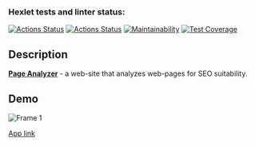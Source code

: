 ### Hexlet tests and linter status:
[![Actions Status](https://github.com/DariaPolubenko/java-project-72/actions/workflows/hexlet-check.yml/badge.svg)](https://github.com/DariaPolubenko/java-project-72/actions)
[![Actions Status](https://github.com/DariaPolubenko/java-project-72/actions/workflows/main.yml/badge.svg)](https://github.com/DariaPolubenko/java-project-72/actions)
[![Maintainability](https://api.codeclimate.com/v1/badges/edfa458f86eb84988561/maintainability)](https://codeclimate.com/github/DariaPolubenko/java-project-72/maintainability)
[![Test Coverage](https://api.codeclimate.com/v1/badges/edfa458f86eb84988561/test_coverage)](https://codeclimate.com/github/DariaPolubenko/java-project-72/test_coverage)

 ## Description
**[Page Analyzer](https://java-project-72-h1ut.onrender.com)** - a web-site that analyzes web-pages for SEO suitability.

## Demo
![Frame 1](https://github.com/user-attachments/assets/c9a5bb4e-9101-4028-a158-a5118dc7831f)



[App link](https://java-project-72-h1ut.onrender.com)
